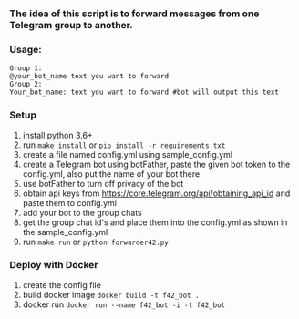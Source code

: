 ### The idea of this script is to forward messages from one Telegram group to another.

### Usage:
```
Group 1:  
@your_bot_name text you want to forward  
Group 2:  
Your_bot_name: text you want to forward #bot will output this text
```

### Setup
1) install python 3.6+
2) run `make install` or `pip install -r requirements.txt`
3) create a file named config.yml using sample_config.yml
4) create a Telegram bot using botFather, paste the given bot token to the config.yml, also put the name of your bot there
5) use botFather to turn off privacy of the bot
6) obtain api keys from https://core.telegram.org/api/obtaining_api_id and paste them to config.yml
7) add your bot to the group chats
8) get the group chat id's and place them into the config.yml as shown in the sample_config.yml
9) run `make run` or `python forwarder42.py`


### Deploy with Docker
1) create the config file 
2) build docker image `docker build -t f42_bot .`
3) docker run `docker run --name f42_bot -i -t f42_bot`
